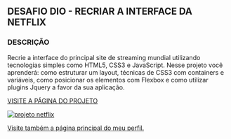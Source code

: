## DESAFIO DIO - RECRIAR A INTERFACE DA NETFLIX

### DESCRIÇÃO

Recrie a interface do principal site de streaming mundial utilizando tecnologias simples como HTML5, CSS3 e JavaScript. Nesse projeto você aprenderá: como estruturar um layout, técnicas de CSS3 com containers e variáveis, como posicionar os elementos com Flexbox e como utilizar plugins Jquery a favor da sua aplicação.


[VISITE A PÁGINA DO PROJETO](https://mhenrique94.github.io/dio-netflix/)

<a href="https://mhenrique94.github.io/dio-netflix/">
    <img src="https://mhenrique94.github.io/dio-netflix/raw/main/img/print.jpg" alt="projeto netflix"/>
</a>


[Visite também a página principal do meu perfil.](https://mhenrique94.github.io/)
